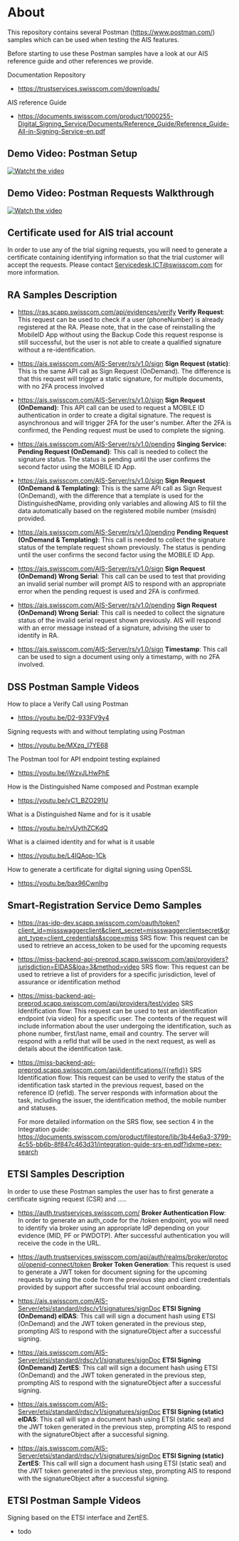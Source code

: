 # About
This repository contains several Postman (https://www.postman.com/) samples which can be used when testing the AIS features.

Before starting to use these Postman samples have a look at our AIS reference guide and other references we provide.

Documentation Repository

* https://trustservices.swisscom.com/downloads/

AIS reference Guide

* https://documents.swisscom.com/product/1000255-Digital_Signing_Service/Documents/Reference_Guide/Reference_Guide-All-in-Signing-Service-en.pdf

## Demo Video: Postman Setup

[![Watcht the video](https://i.imgur.com/2qu2MpM.png)](https://youtu.be/D4vIw98qLCU)

## Demo Video: Postman Requests Walkthrough

[![Watch the video](https://i.imgur.com/XyNjPib.png)](https://www.youtube.com/watch?v=mnR3vLCKoGU&list=PL-d189DRx5crNTWYyPhWvCAIWHvCcQVro&index=15)

## Certificate used for AIS trial account

In order to use any of the trial signing requests, you will need to generate a certificate containing identifying information so that the trial customer will accept the requests. Please contact Servicedesk.ICT@swisscom.com for more information.

## RA Samples Description

* https://ras.scapp.swisscom.com/api/evidences/verify
**Verify Request**: This request can be used to check if a user (phoneNumber) is already registered at the RA. Please note, that in the case of reinstalling the MobileID App without using the Backup Code this request response is still successful, but the user is not able to create a qualified signature without a re-identification.

* https://ais.swisscom.com/AIS-Server/rs/v1.0/sign
**Sign Request (static)**: This is the same API call as Sign Request (OnDemand). The difference is that this request will trigger a static signature, for multiple documents, with no 2FA process involved

* https://ais.swisscom.com/AIS-Server/rs/v1.0/sign
**Sign Request (OnDemand)**: This API call can be used to request a MOBILE ID authentication in order to create a digital signature. The request is asynchronous and will trigger 2FA for the user's number. After the 2FA is confirmed, the Pending request must be used to complete the signing.

* https://ais.swisscom.com/AIS-Server/rs/v1.0/pending
**Singing Service: Pending Request (OnDemand)**: This call is needed to collect the signature status. The status is pending until the user confirms the second factor using the MOBILE ID App. 

* https://ais.swisscom.com/AIS-Server/rs/v1.0/sign
**Sign Request (OnDemand & Templating)**:  This is the same API call as Sign Request (OnDemand), with the difference that a template is used for the DistinguishedName, providing only variables and allowing AIS to fill the data automatically based on the registered mobile number (msisdn) provided.

* https://ais.swisscom.com/AIS-Server/rs/v1.0/pending
**Pending Request (OnDemand & Templating)**: This call is needed to collect the signature status of the template request shown previously. The status is pending until the user confirms the second factor using the MOBILE ID App. 

* https://ais.swisscom.com/AIS-Server/rs/v1.0/sign
**Sign Request (OnDemand) Wrong Serial**: This call can be used to test that providing an invalid serial number will prompt AIS to respond with an appropriate error when the pending request is used and 2FA is confirmed.

* https://ais.swisscom.com/AIS-Server/rs/v1.0/pending
**Sign Request (OnDemand) Wrong Serial**: This call is needed to collect the signature status of the invalid serial request shown previously. AIS will respond with an error message instead of a signature, advising the user to identify in RA.

* https://ais.swisscom.com/AIS-Server/rs/v1.0/sign
**Timestamp**: This call can be used to sign a document using only a timestamp, with no 2FA involved.

 ## DSS Postman Sample Videos
 
 How to place a Verify Call using Postman
 
* https://youtu.be/D2-933FV9y4

Signing requests with and without templating using Postman

* https://youtu.be/MXzq_I7YE68

The Postman tool for API endpoint testing explained

* https://youtu.be/jWzvJLHwPhE

How is the Distinguished Name composed and Postman example

* https://youtu.be/vC1_BZO291U

What is a Distinguished Name and for is it usable
* https://youtu.be/rvUythZCKdQ

What is a claimed identity and for what is it usable

* https://youtu.be/L4IQAop-1Ck

How to generate a certificate for digital signing using OpenSSL

* https://youtu.be/bax96Cwnlhg

## Smart-Registration Service Demo Samples

* https://ras-idp-dev.scapp.swisscom.com/oauth/token?client_id=missswaggerclient&client_secret=missswaggerclientsecret&grant_type=client_credentials&scope=miss
SRS flow: This request can be used to retrieve an access_token to be used for the upcoming requests
  
* https://miss-backend-api-preprod.scapp.swisscom.com/api/providers?jurisdiction=EIDAS&loa=3&method=video
SRS flow: This request can be used to retrieve a list of providers for a specific jurisdiction, level of assurance or identification method
  
* https://miss-backend-api-preprod.scapp.swisscom.com/api/providers/test/video
SRS Identification flow: This request can be used to test an identification endpoint (via video) for a specific user. The contents of the request will include information about the user undergoing the identification, such as phone number, first/last name, email and country. The server will respond with a refId that will be used in the next request, as well as details about the identification task.
  
* https://miss-backend-api-preprod.scapp.swisscom.com/api/identifications/{{refId}}
SRS Identification flow: This request can be used to verify the status of the identification task started in the previous request, based on the reference ID (refId). The server responds with information about the task, including the issuer, the identification method, the mobile number and statuses.
  
  For more detailed information on the SRS flow, see section 4 in the Integration guide:
https://documents.swisscom.com/product/filestore/lib/3b44e6a3-3799-4c55-bb6b-8f847c463d31/integration-guide-srs-en.pdf?idxme=pex-search

## ETSI Samples Description

In order to use these Postman samples the user has to first generate a certificate signing request (CSR) and .....

* https://auth.trustservices.swisscom.com/
**Broker Authentication Flow**: In order to generate an auth_code for the /token endpoint, you will need to identify via broker using an appropriate IdP depending on your evidence (MID, PF or PWDOTP). After successful authentication you will receive the code in the URL.

* https://auth.trustservices.swisscom.com/api/auth/realms/broker/protocol/openid-connect/token 
**Broker Token Generation**: This request is used to generate a JWT token for document signing for the upcoming requests by using the code from the previous step and client credentials provided by support after successful trial account onboarding.

* https://ais.swisscom.com/AIS-Server/etsi/standard/rdsc/v1/signatures/signDoc
**ETSI Signing (OnDemand) eIDAS**: This call will sign a document hash using ETSI (OnDemand) and the JWT token generated in the previous step, prompting AIS to respond with the signatureObject after a successful signing.

* https://ais.swisscom.com/AIS-Server/etsi/standard/rdsc/v1/signatures/signDoc
**ETSI Signing (OnDemand) ZertES**: This call will sign a document hash using ETSI (OnDemand) and the JWT token generated in the previous step, prompting AIS to respond with the signatureObject after a successful signing.

* https://ais.swisscom.com/AIS-Server/etsi/standard/rdsc/v1/signatures/signDoc
**ETSI Signing (static) eIDAS**: This call will sign a document hash using ETSI (static seal) and the JWT token generated in the previous step, prompting AIS to respond with the signatureObject after a successful signing.

* https://ais.swisscom.com/AIS-Server/etsi/standard/rdsc/v1/signatures/signDoc
**ETSI Signing (static) ZertES**: This call will sign a document hash using ETSI (static seal) and the JWT token generated in the previous step, prompting AIS to respond with the signatureObject after a successful signing.
 
 ## ETSI Postman Sample Videos
 
 Signing based on the ETSI interface and ZertES.
 
* todo
  
